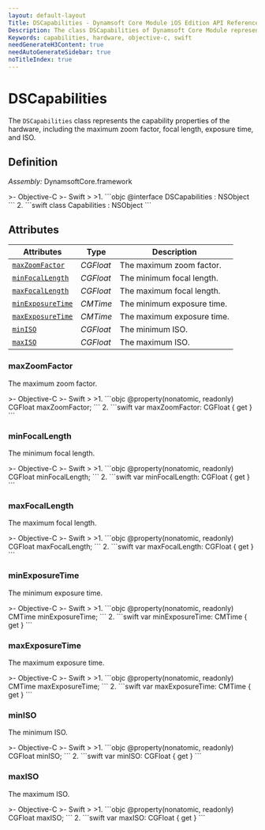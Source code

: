 ```yaml
---
layout: default-layout
Title: DSCapabilities - Dynamsoft Core Module iOS Edition API Reference
Description: The class DSCapabilities of Dynamsoft Core Module represents the capability properties of the hardware, including the maximum zoom factor, focal length, exposure time, and ISO.
Keywords: capabilities, hardware, objective-c, swift
needGenerateH3Content: true
needAutoGenerateSidebar: true
noTitleIndex: true
---
```


# DSCapabilities

The `DSCapabilities` class represents the capability properties of the hardware, including the maximum zoom factor, focal length, exposure time, and ISO.

## Definition

*Assembly:* DynamsoftCore.framework

<div class="sample-code-prefix"></div>
>- Objective-C
>- Swift
>
>1. 
```objc
@interface DSCapabilities : NSObject
```
2. 
```swift
class Capabilities : NSObject
```

## Attributes

| Attributes | Type | Description |
| ---------- | ---- | ----------- |
| [`maxZoomFactor`](#maxzoomfactor) | *CGFloat* | The maximum zoom factor. |
| [`minFocalLength`](#minfocallength) | *CGFloat* | The minimum focal length. |
| [`maxFocalLength`](#maxfocallength) | *CGFloat* | The maximum focal length. |
| [`minExposureTime`](#minexposuretime) | *CMTime* | The minimum exposure time. |
| [`maxExposureTime`](#maxexposuretime) | *CMTime* | The maximum exposure time. |
| [`minISO`](#miniso) | *CGFloat* | The minimum ISO. |
| [`maxISO`](#maxiso) | *CGFloat* | The maximum ISO. |

### maxZoomFactor

The maximum zoom factor.

<div class="sample-code-prefix"></div>
>- Objective-C
>- Swift
>
>1. 
```objc
@property(nonatomic, readonly) CGFloat maxZoomFactor;
```
2. 
```swift
var maxZoomFactor: CGFloat { get }
```

### minFocalLength

The minimum focal length.

<div class="sample-code-prefix"></div>
>- Objective-C
>- Swift
>
>1. 
```objc
@property(nonatomic, readonly) CGFloat minFocalLength;
```
2. 
```swift
var minFocalLength: CGFloat { get }
```

### maxFocalLength

The maximum focal length.

<div class="sample-code-prefix"></div>
>- Objective-C
>- Swift
>
>1. 
```objc
@property(nonatomic, readonly) CGFloat maxFocalLength;
```
2. 
```swift
var maxFocalLength: CGFloat { get }
```

### minExposureTime

The minimum exposure time.

<div class="sample-code-prefix"></div>
>- Objective-C
>- Swift
>
>1. 
```objc
@property(nonatomic, readonly) CMTime minExposureTime;
```
2. 
```swift
var minExposureTime: CMTime { get }
```

### maxExposureTime

The maximum exposure time.

<div class="sample-code-prefix"></div>
>- Objective-C
>- Swift
>
>1. 
```objc
@property(nonatomic, readonly) CMTime maxExposureTime;
```
2. 
```swift
var maxExposureTime: CMTime { get }
```

### minISO

The minimum ISO.

<div class="sample-code-prefix"></div>
>- Objective-C
>- Swift
>
>1. 
```objc
@property(nonatomic, readonly) CGFloat minISO;
```
2. 
```swift
var minISO: CGFloat { get }
```

### maxISO

The maximum ISO.

<div class="sample-code-prefix"></div>
>- Objective-C
>- Swift
>
>1. 
```objc
@property(nonatomic, readonly) CGFloat maxISO;
```
2. 
```swift
var maxISO: CGFloat { get }
```
